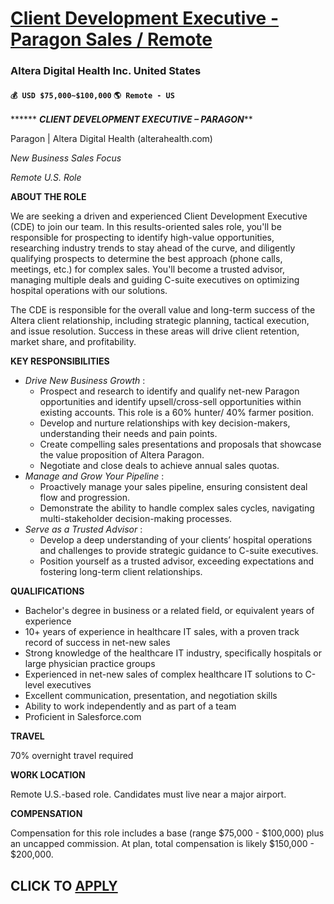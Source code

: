 # [Client Development Executive - Paragon Sales / Remote ](https://www.remotewlb.com/apply/client-development-executive-paragon-sales-remote)  
### Altera Digital Health Inc. United States  
#### `💰 USD $75,000~$100,000` `🌎 Remote - US`  

****** ***CLIENT DEVELOPMENT EXECUTIVE – PARAGON*****

Paragon | Altera Digital Health (alterahealth.com)

_New Business Sales Focus_

_Remote U.S. Role_

**ABOUT THE ROLE**

We are seeking a driven and experienced Client Development Executive (CDE) to join our team. In this results-oriented sales role, you'll be responsible for prospecting to identify high-value opportunities, researching industry trends to stay ahead of the curve, and diligently qualifying prospects to determine the best approach (phone calls, meetings, etc.) for complex sales. You'll become a trusted advisor, managing multiple deals and guiding C-suite executives on optimizing hospital operations with our solutions.

The CDE is responsible for the overall value and long-term success of the Altera client relationship, including strategic planning, tactical execution, and issue resolution. Success in these areas will drive client retention, market share, and profitability.

**KEY RESPONSIBILITIES**

  * _Drive New Business Growth_ : 
    * Prospect and research to identify and qualify net-new Paragon opportunities and identify upsell/cross-sell opportunities within existing accounts. This role is a 60% hunter/ 40% farmer position. 
    * Develop and nurture relationships with key decision-makers, understanding their needs and pain points.
    * Create compelling sales presentations and proposals that showcase the value proposition of Altera Paragon.
    * Negotiate and close deals to achieve annual sales quotas.
  * _Manage and Grow Your Pipeline_ : 
    * Proactively manage your sales pipeline, ensuring consistent deal flow and progression.
    * Demonstrate the ability to handle complex sales cycles, navigating multi-stakeholder decision-making processes.
  * _Serve as a Trusted Advisor_ : 
    * Develop a deep understanding of your clients’ hospital operations and challenges to provide strategic guidance to C-suite executives.
    * Position yourself as a trusted advisor, exceeding expectations and fostering long-term client relationships.

**QUALIFICATIONS**

  * Bachelor's degree in business or a related field, or equivalent years of experience
  * 10+ years of experience in healthcare IT sales, with a proven track record of success in net-new sales
  * Strong knowledge of the healthcare IT industry, specifically hospitals or large physician practice groups
  * Experienced in net-new sales of complex healthcare IT solutions to C-level executives
  * Excellent communication, presentation, and negotiation skills
  * Ability to work independently and as part of a team
  * Proficient in Salesforce.com

**TRAVEL**

70% overnight travel required

**WORK LOCATION**

Remote U.S.-based role. Candidates must live near a major airport.

**COMPENSATION**

Compensation for this role includes a base (range $75,000 - $100,000) plus an uncapped commission. At plan, total compensation is likely $150,000 - $200,000.

  
## CLICK TO [APPLY](https://www.remotewlb.com/apply/client-development-executive-paragon-sales-remote)

